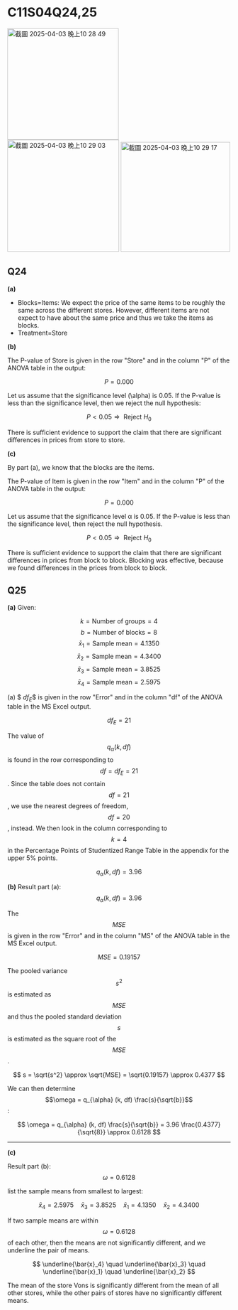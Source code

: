 # C11S04Q24,25

<img width="251" alt="截圖 2025-04-03 晚上10 28 49" src="https://github.com/user-attachments/assets/1f44a30a-b67d-4237-8f26-1966229a273f" />

<img width="252" alt="截圖 2025-04-03 晚上10 29 03" src="https://github.com/user-attachments/assets/61463f8a-b31f-4e49-8947-f8022697ffc9" />
<img width="247" alt="截圖 2025-04-03 晚上10 29 17" src="https://github.com/user-attachments/assets/0f2ac340-5fec-4abe-bbb5-ce7ccf154efb" />

## Q24

**(a)**

- Blocks=Items: We expect the price of the same items to be roughly the same across the different stores. However, different items are not expect to have about the same price and thus we take the items as blocks.
- Treatment=Store


**(b)**  

The P-value of Store is given in the row "Store" and in the column "P" of the ANOVA table in the output:

$$
P = 0.000
$$

Let us assume that the significance level \(\alpha\) is 0.05. If the P-value is less than the significance level, then we reject the null hypothesis:

$$
P < 0.05 \Rightarrow \text{ Reject } H_0
$$

There is sufficient evidence to support the claim that there are significant differences in prices from store to store.

**(c)** 

By part (a), we know that the blocks are the items.

The P-value of Item is given in the row "Item" and in the column "P" of the ANOVA table in the output:

$$
P = 0.000
$$

Let us assume that the significance level 
α is 0.05. If the P-value is less than the significance level, then reject the null hypothesis.

$$
P < 0.05 \Rightarrow \text{ Reject } H_0
$$


There is sufficient evidence to support the claim that there are significant differences in prices from block to block. Blocking was effective, because we found differences in the prices from block to block.

## Q25

**(a)**
Given:

$$
k = \text{Number of groups} = 4
$$
$$
b = \text{Number of blocks} = 8
$$
$$
\bar{x}_1 = \text{Sample mean} = 4.1350
$$
$$
\bar{x}_2 = \text{Sample mean} = 4.3400
$$
$$
\bar{x}_3 = \text{Sample mean} = 3.8525
$$
$$
\bar{x}_4 = \text{Sample mean} = 2.5975
$$

(a) $$\ df_E \$$ is given in the row "Error" and in the column "df" of the ANOVA table in the MS Excel output.

$$
df_E = 21
$$

The value of $$q_{\alpha} (k, df)$$ is found in the row corresponding to $$df = df_E = 21$$. Since the table does not contain $$df = 21$$, we use the nearest degrees of freedom, $$df = 20 $$, instead. We then look in the column corresponding to $$k = 4$$ in the Percentage Points of Studentized Range Table in the appendix for the upper 5% points.

$$
q_{\alpha} (k, df) = 3.96
$$


**(b)**
Result part (a): $$q_{\alpha} (k, df) = 3.96$$

The $$MSE$$ is given in the row "Error" and in the column "MS" of the ANOVA table in the MS Excel output.

$$
MSE = 0.19157
$$

The pooled variance $$ s^2 $$ is estimated as $$ MSE $$ and thus the pooled standard deviation $$s$$ is estimated as the square root of the $$MSE$$.

$$
s = \sqrt{s^2} \approx \sqrt{MSE} = \sqrt{0.19157} \approx 0.4377
$$

We can then determine $$\omega = q_{\alpha} (k, df) \frac{s}{\sqrt{b}}$$:

$$
\omega = q_{\alpha} (k, df) \frac{s}{\sqrt{b}} = 3.96 \frac{0.4377}{\sqrt{8}} \approx 0.6128
$$

---

**(c)**

Result part (b): $$\omega = 0.6128$$

list the sample means from smallest to largest:

$$
\bar{x}_4 = 2.5975 \quad \bar{x}_3 = 3.8525 \quad \bar{x}_1 = 4.1350 \quad \bar{x}_2 = 4.3400
$$

If two sample means are within $$\omega = 0.6128$$ of each other, then the means are not significantly different, and we underline the pair of means.

$$
\underline{\bar{x}_4} \quad \underline{\bar{x}_3} \quad \underline{\bar{x}_1} \quad \underline{\bar{x}_2}
$$

The mean of the store Vons is significantly different from the mean of all other stores, while the other pairs of stores have no significantly different means.



